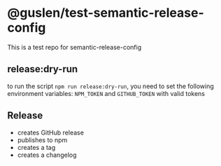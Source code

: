 # @guslen/test-semantic-release-config

This is a test repo for semantic-release-config

## release:dry-run

to run the script `npm run release:dry-run`, you need to set the following environment variables:
`NPM_TOKEN` and `GITHUB_TOKEN` with valid tokens

## Release

- creates GitHub release
- publishes to npm
- creates a tag
- creates a changelog
